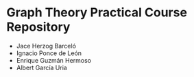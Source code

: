 # Graph Theory Practical Course Repository

- Jace Herzog Barceló
- Ignacio Ponce de León
- Enrique Guzmán Hermoso
- Albert García Uria

